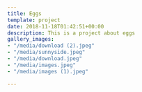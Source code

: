 ```yaml
---
title: Eggs
template: project
date: 2018-11-18T01:42:51+00:00
description: This is a project about eggs
gallery_images:
- "/media/download (2).jpeg"
- "/media/sunnyside.jpeg"
- "/media/download.jpeg"
- "/media/images.jpeg"
- "/media/images (1).jpeg"

---
```

